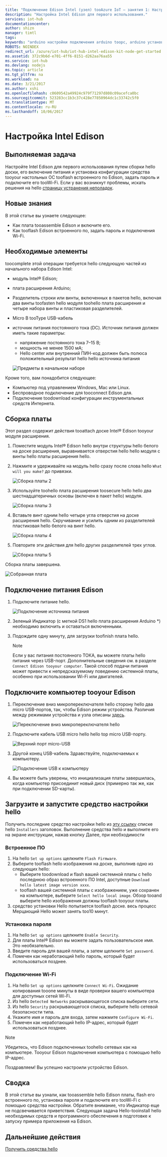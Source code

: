 ```yaml
---
title: "Подключение Edison Intel (узел) tooAzure IoT — занятия 1: Настройка устройства | Документы Microsoft"
description: "Настройка Intel Edison для первого использования."
services: iot-hub
documentationcenter: 
author: shizn
manager: timtl
tags: 
keywords: "arduino настройки подключения arduino toopc, arduino установки, плата arduino"
ROBOTS: NOINDEX
redirect_url: /azure/iot-hub/iot-hub-intel-edison-kit-node-get-started
ms.assetid: 372c9b6d-e701-4ff6-8151-d262aa76aa55
ms.service: iot-hub
ms.devlang: nodejs
ms.topic: article
ms.tgt_pltfrm: na
ms.workload: na
ms.date: 3/21/2017
ms.author: xshi
ms.openlocfilehash: c0609542a49924c979f71297d808c09acefca0bc
ms.sourcegitcommit: 523283cc1b3c37c428e77850964dc1c33742c5f0
ms.translationtype: MT
ms.contentlocale: ru-RU
ms.lasthandoff: 10/06/2017
---
```

# <a name="configure-your-intel-edison"></a>Настройка Intel Edison
## <a name="what-you-will-do"></a>Выполняемая задача
Настройте Intel Edison для первого использования путем сборки hello доски, его включение питания и установка конфигурации средства tooyour настольных ОС tooflash встроенного по Edison, задать пароль и подключите его tooWi-Fi. Если у вас возникнут проблемы, искать решения на hello [страницу устранения неполадок][troubleshooting].

## <a name="what-you-will-learn"></a>Новые знания
В этой статье вы узнаете следующее:

* Как плата tooassemble Edison и включите его.
* Как tooflash Edison встроенного по, задать пароль и подключения Wi-Fi.

## <a name="what-you-need"></a>Необходимые элементы
toocomplete этой операции требуется hello следующую частей из начального набора Edison Intel:

* модуль Intel® Edison;
* плата расширения Arduino;
* Разделитель строки или винты, включенных в пакетов hello, включая два винты toofasten hello модуля toohello плата расширения и четыре набора винты и пластиковая разделителей.
* Micro B tooType USB-кабель
* источник питания постоянного тока (DC). Источник питания должен иметь такие параметры:
  - напряжение постоянного тока 7–15 В;
  - мощность не менее 1500 мА;
  - Hello center или внутренний ПИН-код должен быть полюса положительный результат hello hello источника питания

  ![Предметы в начальном наборе](media/iot-hub-intel-edison-lessons/lesson1/kit.png)

Кроме того, вам понадобится следующее:

* Компьютер под управлением Windows, Mac или Linux.
* Беспроводное подключение для tooconnect Edison для.
* Подключение toodownload конфигурации инструментальных средств Интернета.

## <a name="assemble-your-board"></a>Сборка платы

Этот раздел содержит действия tooattach доске Intel® Edison tooyour модуля расширения.

1. Поместите модуль Intel® Edison hello внутри структуры hello белого на доске расширения, выравнивается отверстия hello hello модуля с винты hello платы расширения hello.

2. Нажмите и удерживайте на модуль hello сразу после слова hello `What will you make?` до привязки.

   ![Сборка платы 2](media/iot-hub-intel-edison-lessons/lesson1/assemble_board2.jpg)

3. Используйте toohello плата расширения toosecure hello hello два шестнадцатеричных основы (включен в пакет hello) модуля.

   ![Сборка платы 3](media/iot-hub-intel-edison-lessons/lesson1/assemble_board3.jpg)

4. Вставьте винт одним hello четыре угла отверстия на доске расширения hello. Скручивание и усилить одним из разделителей пластиковая hello белого на винт hello.

   ![Сборка платы 4](media/iot-hub-intel-edison-lessons/lesson1/assemble_board4.jpg)

5. Повторите эти действия для hello других разделителей трех углов.

   ![Сборка платы 5](media/iot-hub-intel-edison-lessons/lesson1/assemble_board5.jpg)

Сборка платы завершена.

   ![Собранная плата](media/iot-hub-intel-edison-lessons/lesson1/assembled_board.jpg)

## <a name="power-up-edison"></a>Подключение питания Edison

1. Подключите питание hello.

   ![Подключение источника питания](media/iot-hub-intel-edison-lessons/lesson1/plug_power.jpg)

2. Зеленый Индикатор (с меткой DS1 hello плата расширения Arduino *) необходимо включить и оставаться включенными.

3. Подождите одну минуту, для загрузки toofinish плата hello.

   > [!NOTE]
   > Если у вас питания постоянного ТОКА, вы можете платы hello питания через USB-порт. Дополнительные сведения см. в разделе `Connect Edison tooyour computer`. Такой способ подачи питания может привести к непредсказуемому поведению системной платы, особенно при использовании Wi-Fi или двигателей.

## <a name="connect-edison-tooyour-computer"></a>Подключите компьютер tooyour Edison

1. Переключение вниз микропереключателя hello сторону hello два micro USB-портов, так, чтобы Edison режим устройства. Различия между режимами устройства и узла описаны [здесь](https://software.intel.com/en-us/node/628233#usb-device-mode-vs-usb-host-mode).

   ![Переключение вниз микропереключателя hello](media/iot-hub-intel-edison-lessons/lesson1/toggle_down_microswitch.jpg)

2. Подключите кабель USB micro hello hello top micro USB-порту.

   ![Верхний порт micro-USB](media/iot-hub-intel-edison-lessons/lesson1/top_usbport.jpg)

3. Другой конец USB-кабель Здравствуйте, подключаемых к компьютеру.

   ![Подключение USB к компьютеру](media/iot-hub-intel-edison-lessons/lesson1/computer_usb.jpg)

4. Вы можете быть уверены, что инициализация платы завершилась, когда компьютер присоединит новый диск (примерно так же, как при подключении SD-карты).

## <a name="download-and-run-hello-configuration-tool"></a>Загрузите и запустите средство настройки hello
Получить последние средство настройки hello из [эту ссылку](https://software.intel.com/en-us/iot/hardware/edison/downloads) списке hello `Installers` заголовок. Выполнение средства hello и выполните его на экране инструкции, нажав кнопку Далее, при необходимости

### <a name="flash-firmware"></a>Встроенное ПО
1. На hello `Set up options` щелкните `Flash Firmware`.
2. Выберите tooflash hello изображения на доске, выполнив одно из следующих hello:
   - Выберите toodownload и flash вашей системной платы с hello последнюю образ встроенного ПО Intel, доступные `Download hello latest image version xxxx`.
   - tooflash вашей системной платы с изображением, уже сохранен на компьютере, выберите `Select hello local image`. Обзор tooand выберите hello изображения должны tooflash tooyour платы.
3. средство установки Hello попытается tooflash доске. весь процесс Мерцающий Hello может занять too10 минут.

### <a name="set-password"></a>Установка пароля
1. На hello `Set up options` щелкните `Enable Security`.
2. Для платы Intel® Edison вы можете задать пользовательское имя. Это необязательно.
3. Введите пароль для вашей платы, а затем щелкните `Set password`.
4. Помечен как неработающий hello пароль, который будет использоваться позднее.

### <a name="connect-wi-fi"></a>Подключение Wi-Fi
1. На hello `Set up options` щелкните `Connect Wi-Fi`. Ожидание копирования tooone минуты в виде проверки вашего компьютера для доступных сетей Wi-Fi.
2. Из hello `Detected Networks` раскрывающегося списка выберите сети.
3. Из hello `Security` раскрывающегося списка, выберите hello сетевой безопасности типа.
4. Укажите имя и пароль для входа, затем нажмите `Configure Wi-Fi`.
5. Помечен как неработающий hello IP-адрес, который будет использоваться позднее.

> [!NOTE]
> Убедитесь, что Edison подключенных toohello сетевых как на компьютере. Tooyour Edison подключения компьютера с помощью hello IP-адрес.

Поздравляем! Вы успешно настроили устройство Edison.

## <a name="summary"></a>Сводка
В этой статье вы узнали, как tooassemble hello Edison платы, flash его встроенного по, установка пароля и подключите его tooWi-Fi с помощью средства настройки. Обратите внимание, что Индикатор еще не подсвечивается приветствия. Следующая задача Hello-tooinstall hello необходимых средств и программного обеспечения в подготовке к запуску примера приложения на Edison.

## <a name="next-steps"></a>Дальнейшие действия
[Получить средства hello][get-the-tools]
<!-- Images and links -->

[troubleshooting]: iot-hub-intel-edison-kit-node-troubleshooting.md
[get-the-tools]: iot-hub-intel-edison-kit-node-lesson1-get-the-tools-win32.md